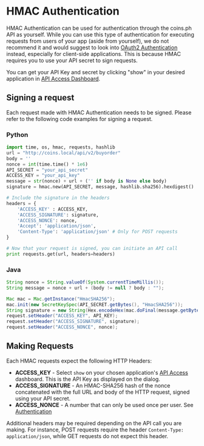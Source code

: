 # HMAC Authentication

HMAC Authentication can be used for authentication through the coins.ph API as yourself. While you can use this type of authentication for executing requests from users of your app (aside from yourself), we do not recommend it and would suggest to look into [OAuth2 Authentication](oauth-auth.html) instead, especially for client-side applications. This is because HMAC requires you to use your API secret to sign requests.

You can get your API Key and secret by clicking "show" in your desired application in [API Access Dashboard](https://coins.ph/user/api).

## Signing a request

Each request made with HMAC Authentication needs to be signed. Please refer to the following code examples for signing a request.

### Python

```python
import time, os, hmac, requests, hashlib
url = "http://coins.local/api/v2/buyorder"
body = ''
nonce = int(time.time() * 1e6)
API_SECRET = "your_api_secret"
ACCESS_KEY = "your_api_key"
message = str(nonce) + url + ('' if body is None else body)
signature = hmac.new(API_SECRET, message, hashlib.sha256).hexdigest()

# Include the signature in the headers
headers = {
    'ACCESS_KEY' : ACCESS_KEY,
    'ACCESS_SIGNATURE': signature,
    'ACCESS_NONCE': nonce,
    'Accept': 'application/json',
    'Content-Type': 'application/json' # Only for POST requests
}

# Now that your request is signed, you can initiate an API call
print requests.get(url, headers=headers)
```

### Java

```java
String nonce = String.valueOf(System.currentTimeMillis());
String message = nonce + url + (body != null ? body : "");

Mac mac = Mac.getInstance("HmacSHA256");
mac.init(new SecretKeySpec(API_SECRET.getBytes(), "HmacSHA256"));
String signature = new String(Hex.encodeHex(mac.doFinal(message.getBytes())));
request.setHeader("ACCESS_KEY", API_KEY);
request.setHeader("ACCESS_SIGNATURE", signature);
request.setHeader("ACCESS_NONCE", nonce);
```

## Making Requests

Each HMAC requests expect the following HTTP Headers:

* **ACCESS_KEY** - Select `show` on your chosen application's [API Access](https://coins.ph/user/api) dashboard. This is the API Key as displayed on the dialog.
* **ACCESS_SIGNATURE** - An HMAC-SHA256 hash of the nonce concatenated with the full URL and body of the HTTP request, signed using your API secret.
* **ACCESS_NONCE** - A number that can only be used once per user. See [Authentication](auth.html)

Additional headers may be required depending on the API call you are making. For instance, POST requests require the header `Content-Type: application/json`, while GET requests do not expect this header.
